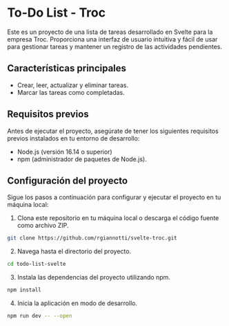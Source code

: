 # To-Do List - Troc

Este es un proyecto de una lista de tareas desarrollado en Svelte para la empresa Troc. Proporciona una interfaz de usuario intuitiva y fácil de usar para gestionar tareas y mantener un registro de las actividades pendientes.

## Características principales

* Crear, leer, actualizar y eliminar tareas.
* Marcar las tareas como completadas.

## Requisitos previos

Antes de ejecutar el proyecto, asegúrate de tener los siguientes requisitos previos instalados en tu entorno de desarrollo:

* Node.js (versión 16.14 o superior)
* npm (administrador de paquetes de Node.js).

## Configuración del proyecto

Sigue los pasos a continuación para configurar y ejecutar el proyecto en tu máquina local:

1. Clona este repositorio en tu máquina local o descarga el código fuente como archivo ZIP.

```bash
git clone https://github.com/rgiannotti/svelte-troc.git
```

2. Navega hasta el directorio del proyecto.

```bash
cd todo-list-svelte
```

3. Instala las dependencias del proyecto utilizando npm.

```bash
npm install
```

4. Inicia la aplicación en modo de desarrollo.

```bash
npm run dev -- --open
```

